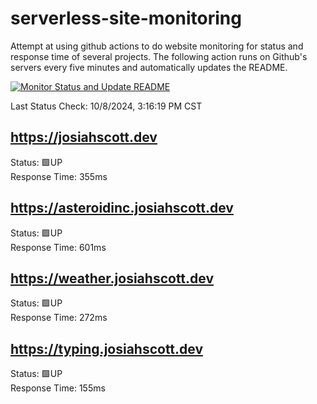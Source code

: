 # serverless-site-monitoring
Attempt at using github actions to do website monitoring for status and response time of several projects. The following action runs on Github's servers every five minutes and automatically updates the README.  

[![Monitor Status and Update README](https://github.com/JosiahSco/serverless-site-monitoring/actions/workflows/monitor.yaml/badge.svg)](https://github.com/JosiahSco/serverless-site-monitoring/actions/workflows/monitor.yaml)

Last Status Check: 10/8/2024, 3:16:19 PM CST

## https://josiahscott.dev
Status: 🟩UP  
Response Time: 355ms

## https://asteroidinc.josiahscott.dev
Status: 🟩UP  
Response Time: 601ms

## https://weather.josiahscott.dev
Status: 🟩UP  
Response Time: 272ms

## https://typing.josiahscott.dev
Status: 🟩UP  
Response Time: 155ms

